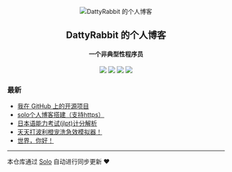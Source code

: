 <p align="center"><img alt="DattyRabbit 的个人博客" src="https://b3logfile.com/file/2020/08/fav-c63f5aa8.png"></p><h2 align="center">
DattyRabbit 的个人博客
</h2>

<h4 align="center">一个非典型性程序员</h4>
<p align="center"><a title="DattyRabbit 的个人博客" target="_blank" href="https://github.com/DattyRabbit/solo-blog"><img src="https://img.shields.io/github/last-commit/DattyRabbit/solo-blog.svg?style=flat-square&color=FF9900"></a>
<a title="GitHub repo size in bytes" target="_blank" href="https://github.com/DattyRabbit/solo-blog"><img src="https://img.shields.io/github/repo-size/DattyRabbit/solo-blog.svg?style=flat-square"></a>
<a title="Solo Version" target="_blank" href="https://github.com/88250/solo/releases"><img src="https://img.shields.io/badge/solo-4.3.0-f1e05a.svg?style=flat-square&color=blueviolet"></a>
<a title="Hits" target="_blank" href="https://github.com/88250/hits"><img src="https://hits.b3log.org/DattyRabbit/solo-blog.svg"></a></p>

### 最新

* [我在 GitHub 上的开源项目](https://www.dattyrabbit.cn/my-github-repos)
* [solo个人博客搭建（支持https）](https://www.dattyrabbit.cn/articles/2020/08/16/1597562400409.html)
* [日本语能力考试(jlpt)计分解析](https://www.dattyrabbit.cn/articles/2020/08/15/1597479171417.html)
* [天天打波利橙宠洗急效模拟器！](https://www.dattyrabbit.cn/articles/2020/08/14/1597419465852.html)
* [世界，你好！](https://www.dattyrabbit.cn/hello-solo)



---

本仓库通过 [Solo](https://github.com/88250/solo) 自动进行同步更新 ❤️ 